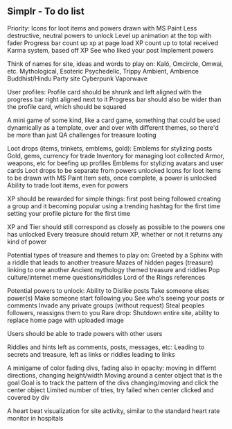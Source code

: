 ## Simplr - To do list

Priority:
  Icons for loot items and powers drawn with MS Paint
  Less destructive, neutral powers to unlock
  Level up animation at the top with fader
  Progress bar count up xp at page load
  XP count up to total received
  Karma system, based off XP
  See who liked your post
  Implement powers

Think of names for site, ideas and words to play on:
  Kaló, Omcircle, Omwai, etc.
  Mythological, Esoteric
  Psychedelic, Trippy
  Ambient, Ambience
  Buddhist/Hindu
  Party site
  Cyberpunk
  Vaporwave

User profiles:
  Profile card should be shrunk and left aligned with the progress bar right aligned next to it
  Progress bar should also be wider than the profile card, which should be squared
  
A mini game of some kind, like a card game, something that could be used dynamically as a template, over and over with different themes, so there'd be more than just QA challenges for treasure looting

Loot drops (items, trinkets, emblems, gold):
  Emblems for stylizing posts
  Gold, gems, currency for trade
  Inventory for managing loot collected
  Armor, weapons, etc for beefing up profiles
  Emblems for stylizing avatars and user cards
  Loot drops to be separate from powers unlocked
  Icons for loot items to be drawn with MS Paint
  Item sets, once complete, a power is unlocked
  Ability to trade loot items, even for powers

XP should be rewarded for simple things:
  first post
  being followed
  creating a group and it becoming popular
  using a trending hashtag for the first time
  setting your profile picture for the first time

XP and Tier should still correspond as closely as possible to the powers one has unlocked
Every treasure should return XP, whether or not it returns any kind of power

Potential types of treasure and themes to play on:
  Greeted by a Sphinx with a riddle that leads to another treasure
  Mazes of hidden pages (treasure) linking to one another
  Ancient mythology themed treasure and riddles
  Pop culture/internet meme questions/riddles
  Lord of the Rings references

Potential powers to unlock:
  Ability to Dislike posts
  Take someone elses power(s)
  Make someone start following you
  See who's seeing your posts or comments
  Invade any private groups (without request)
  Steal peoples followers, reassigns them to you
  Rare drop: Shutdown entire site, ability to replace home page with uploaded image
  
Users should be able to trade powers with other users

Riddles and hints left as comments, posts, messages, etc:
  Leading to secrets and treasure, left as links or riddles leading to links

A minigame of color fading divs, fading also in opacity:
  moving in differnt directions, changing height/width
  Moving around a center object that is the goal
  Goal is to track the pattern of the divs changing/moving and click the center object
  Limited number of tries, try failed when center clicked and covered by div

A heart beat visualization for site activity, similar to the standard heart rate monitor in hospitals
